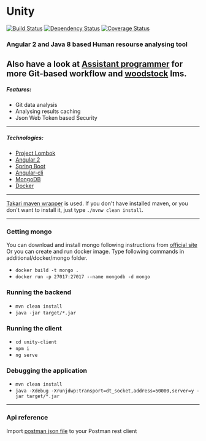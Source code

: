# Unity
[![Build Status](https://travis-ci.org/vlsidlyarevich/unity.svg?branch=master)](https://travis-ci.org/vlsidlyarevich/unity)
[![Dependency Status](https://www.versioneye.com/user/projects/58028731a23d5200345545db/badge.svg?style=flat-square)](https://www.versioneye.com/user/projects/58028731a23d5200345545db)
[![Coverage Status](https://coveralls.io/repos/github/vlsidlyarevich/unity/badge.svg?branch=master)](https://coveralls.io/github/vlsidlyarevich/unity?branch=master)
### Angular 2 and Java 8 based Human resourse analysing tool

Also have a look at [Assistant programmer](https://github.com/Karina-Denisevich/Assistant-Programmer) for more Git-based workflow and [woodstock](https://github.com/solairerove/woodstock) lms.
---
##### Features:
* Git data analysis
* Analysing results caching
* Json Web Token based Security

---
##### Technologies:
* [Project Lombok](https://projectlombok.org/)
* [Angular 2](https://angular.io/)
* [Spring Boot](http://projects.spring.io/spring-boot/)
* [Angular-cli](https://cli.angular.io/)
* [MongoDB](https://www.mongodb.com/)
* [Docker](https://www.docker.com/)

---
[Takari maven wrapper](https://github.com/takari/maven-wrapper) is used.
If you don't have installed maven, or you don't want to install it, just type `./mvnw clean install`.

---
### Getting mongo
You can download and install mongo following instructions from [official site](https://docs.mongodb.com/manual/administration/install-community/)
Or you can create and run docker image.
Type following commands in additional/docker/mongo folder.
* `docker build -t mongo .`
* `docker run -p 27017:27017 --name mongodb -d mongo`

 
### Running the backend
* `mvn clean install`
* `java -jar target/*.jar`

### Running the client
* `cd unity-client`
* `npm i`
* `ng serve`

### Debugging the application
* `mvn clean install`
* `java -Xdebug -Xrunjdwp:transport=dt_socket,address=50000,server=y -jar target/*.jar`

---
### Api reference

Import [postman json file](https://github.com/vlsidlyarevich/unity/blob/master/additional/api/postman/unity%20api.postman_collection.json) to your Postman rest client
